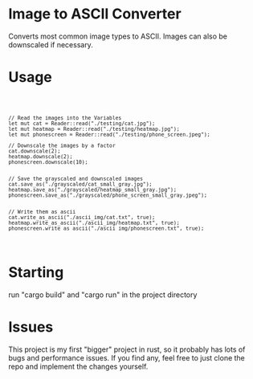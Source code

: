 # Image to ASCII Converter
Converts most common image types to ASCII. Images can also be downscaled if necessary.

# Usage
<code>
    
    // Read the images into the Variables
    let mut cat = Reader::read("./testing/cat.jpg");
    let mut heatmap = Reader::read("./testing/heatmap.jpg");
    let mut phonescreen = Reader::read("./testing/phone_screen.jpeg");

    // Downscale the images by a factor
    cat.downscale(2);
    heatmap.downscale(2);
    phonescreen.downscale(10);


    // Save the grayscaled and downscaled images
    cat.save_as("./grayscaled/cat_small_gray.jpg");
    heatmap.save_as("./grayscaled/heatmap_small_gray.jpg");
    phonescreen.save_as("./grayscaled/phone_screen_small_gray.jpeg");


    // Write them as ascii
    cat.write_as_ascii("./ascii_img/cat.txt", true);
    heatmap.write_as_ascii("./ascii_img/heatmap.txt", true);
    phonescreen.write_as_ascii("./ascii_img/phonescreen.txt", true);    
</code>

# Starting
run "cargo build" and "cargo run" in the project directory

# Issues
This project is my first "bigger" project in rust, so it probably has lots of bugs and performance issues. If you find any, feel free to just clone the repo and implement the changes yourself.